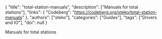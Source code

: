 {
  "title": "total-station-manuals",
  "description": ["Manuals for total stations"],
  "links": {
    "Codeberg": "https://codeberg.org/steko/total-station-manuals"
  },
  "authors": ["steko"],
  "categories": ["Guides"],
  "tags": ["Drivers and IO"],
  "doi": null
}

<!-- Generated by csv2md.R – do not edit by hand -->

Manuals for total stations